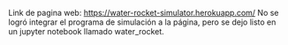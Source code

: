 Link de pagina web: https://water-rocket-simulator.herokuapp.com/
No se logró integrar el programa de simulación a la página, pero se dejo listo en un jupyter notebook llamado water_rocket. 
